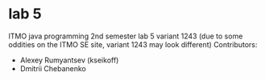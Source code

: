 # lab 5
ITMO java programming 2nd semester lab 5 variant 1243 (due to some oddities on the ITMO SE site, variant 1243 may look different)
Contributors:
- Alexey Rumyantsev (kseikoff)
- Dmitrii Chebanenko 

